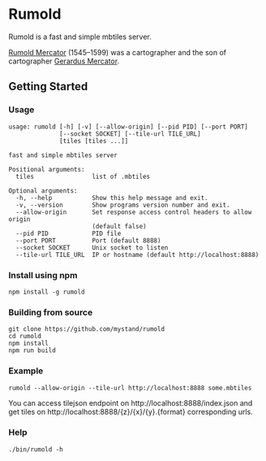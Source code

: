 # Rumold

Rumold is a fast and simple mbtiles server.

[Rumold Mercator](http://en.wikipedia.org/wiki/Rumold_Mercator) (1545–1599) was a cartographer and the son of cartographer [Gerardus Mercator](http://en.wikipedia.org/wiki/Gerardus_Mercator).

## Getting Started

### Usage

```shell
usage: rumold [-h] [-v] [--allow-origin] [--pid PID] [--port PORT]
              [--socket SOCKET] [--tile-url TILE_URL]
              [tiles [tiles ...]]

fast and simple mbtiles server

Positional arguments:
  tiles                list of .mbtiles

Optional arguments:
  -h, --help           Show this help message and exit.
  -v, --version        Show programs version number and exit.
  --allow-origin       Set response access control headers to allow origin
                       (default false)
  --pid PID            PID file
  --port PORT          Port (default 8888)
  --socket SOCKET      Unix socket to listen
  --tile-url TILE_URL  IP or hostname (default http://localhost:8888)
```

### Install using npm

```shell
npm install -g rumold
```

### Building from source

```shell
git clone https://github.com/mystand/rumold
cd rumold
npm install
npm run build
```

### Example

```shell
rumold --allow-origin --tile-url http://localhost:8888 some.mbtiles
```

You can access tilejson endpoint on http://localhost:8888/index.json and get tiles on http://localhost:8888/{z}/{x}/{y}.{format} corresponding urls.

### Help

```shell
./bin/rumold -h
```